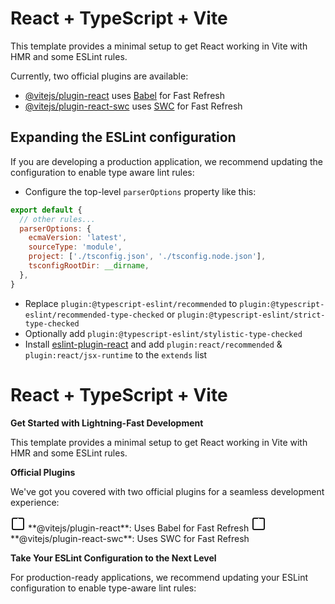# React + TypeScript + Vite

This template provides a minimal setup to get React working in Vite with HMR and some ESLint rules.

Currently, two official plugins are available:

- [@vitejs/plugin-react](https://github.com/vitejs/vite-plugin-react/blob/main/packages/plugin-react/README.md) uses [Babel](https://babeljs.io/) for Fast Refresh
- [@vitejs/plugin-react-swc](https://github.com/vitejs/vite-plugin-react-swc) uses [SWC](https://swc.rs/) for Fast Refresh

## Expanding the ESLint configuration

If you are developing a production application, we recommend updating the configuration to enable type aware lint rules:

- Configure the top-level `parserOptions` property like this:

```js
export default {
  // other rules...
  parserOptions: {
    ecmaVersion: 'latest',
    sourceType: 'module',
    project: ['./tsconfig.json', './tsconfig.node.json'],
    tsconfigRootDir: __dirname,
  },
}
```

- Replace `plugin:@typescript-eslint/recommended` to `plugin:@typescript-eslint/recommended-type-checked` or `plugin:@typescript-eslint/strict-type-checked`
- Optionally add `plugin:@typescript-eslint/stylistic-type-checked`
- Install [eslint-plugin-react](https://github.com/jsx-eslint/eslint-plugin-react) and add `plugin:react/recommended` & `plugin:react/jsx-runtime` to the `extends` list

React + TypeScript + Vite
==========================

**Get Started with Lightning-Fast Development**

This template provides a minimal setup to get React working in Vite with HMR and some ESLint rules.

**Official Plugins**

We've got you covered with two official plugins for a seamless development experience:

<svg viewBox="0 0 24 24" width="24" height="24" fill="none" stroke="currentColor" stroke-width="2">
  <rect x="3" y="3" width="18" height="18" rx="2" fill="#fff" />
  <path d="M12 3L12 12 15 12" stroke="#fff" />
</svg>
**@vitejs/plugin-react**: Uses Babel for Fast Refresh

<svg viewBox="0 0 24 24" width="24" height="24" fill="none" stroke="currentColor" stroke-width="2">
  <rect x="3" y="3" width="18" height="18" rx="2" fill="#fff" />
  <path d="M12 3L12 12 15 12" stroke="#fff" />
</svg>
**@vitejs/plugin-react-swc**: Uses SWC for Fast Refresh

**Take Your ESLint Configuration to the Next Level**

For production-ready applications, we recommend updating your ESLint configuration to enable type-aware lint rules:


